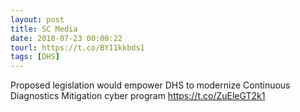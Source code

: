 ```yaml
---
layout: post
title: SC Media
date: 2018-07-23 00:00:22
tourl: https://t.co/BYI1kkbds1
tags: [DHS]
---
```

Proposed legislation would empower DHS to modernize Continuous Diagnostics Mitigation cyber program https://t.co/ZuEleGT2k1